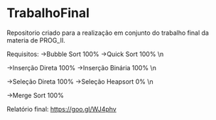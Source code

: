# TrabalhoFinal
Repositorio criado para a realização em conjunto do trabalho final da materia de PROG_II. 

Requisitos:
->Bubble Sort  100%
->Quick Sort   100% \n

->Inserção Direta  100% 
->Inserção Binária 100% \n

->Seleção Direta  100%
->Seleção Heapsort  0% \n

->Merge Sort  100%


Relatório final: https://goo.gl/WJ4phv
